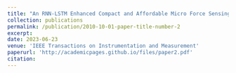 ```yaml
---
title: "An RNN-LSTM Enhanced Compact and Affordable Micro Force Sensing System for Interventional Continuum Robots with Interchangeable End-Effector Instruments"
collection: publications
permalink: /publication/2010-10-01-paper-title-number-2
excerpt:
date: 2023-06-23
venue: 'IEEE Transactions on Instrumentation and Measurement'
paperurl: 'http://academicpages.github.io/files/paper2.pdf'
citation: 
---
```



